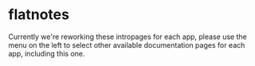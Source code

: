 # flatnotes

Currently we're reworking these intropages for each app, please use the menu on the left to select other available documentation pages for each app, including this one.
